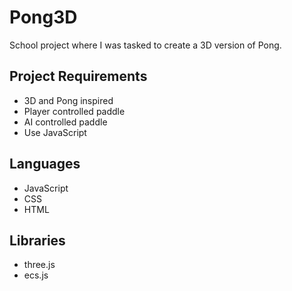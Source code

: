 # Pong3D


School project where I was tasked to create a 3D version of Pong.

## Project Requirements
* 3D and Pong inspired
* Player controlled paddle
* AI controlled paddle
* Use JavaScript

## Languages
* JavaScript
* CSS
* HTML

## Libraries
* three.js
* ecs.js